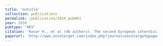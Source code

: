 ```yaml
---
title: 'notitle'
collection: publications
permalink: /publication/2016_pub061
year: 2016
pubtype: 'REV'
citation: 'Kovar H., et al (46 authors). The second European interdisciplinary Ewing sarcoma research summit - A joint effort to deconstructing the multiple layers of a complex disease. 2016. <i>Oncotarget</i> 7(8):8613-8624.'
paperurl: 'http://www.oncotarget.com/index.php?journal=oncotarget&page=article&op=view&path[]=6937&pubmed-linkout=1'
---
```

